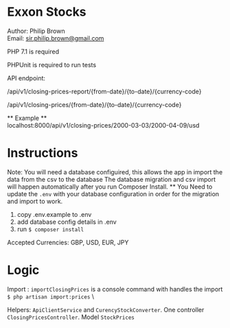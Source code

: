 # Exxon Stocks

Author: Philip Brown \
Email: sir.philip.brown@gmail.com

PHP 7.1 is required 

PHPUnit is required to run tests

API endpoint:
 
  /api/v1/closing-prices-report/{from-date}/{to-date}/{currency-code}
  
 
  /api/v1/closing-prices/{from-date}/{to-date}/{currency-code}
  
 ** Example ** \
  localhost:8000/api/v1/closing-prices/2000-03-03/2000-04-09/usd

# Instructions

Note: You will need a database configuired, this allows the app in import the data from the csv to the database
The database migration and csv import will happen automatically after you run Composer Install. ** You Need to update the `.env` with your database configuration in order for the migration and import to work. 

1) copy .env.example to .env
2) add database config details in .env
3) run `$ composer install`

Accepted Currencies: GBP, USD, EUR, JPY

# Logic 
Import : `importClosingPrices` is a console command with handles the import \
`$ php artisan import:prices` \

Helpers: `ApiClientService` and `CurencyStockConverter`. One controller `ClosingPricesController`. Model `StockPrices`
